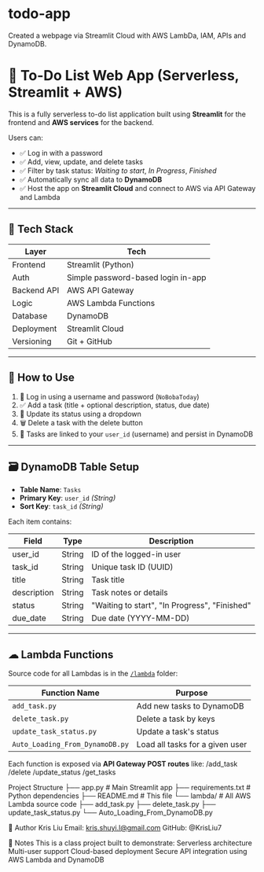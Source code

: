 # todo-app
Created a webpage via Streamlit Cloud with AWS LambDa, IAM, APIs and DynamoDB.

# 📝 To-Do List Web App (Serverless, Streamlit + AWS)
This is a fully serverless to-do list application built using **Streamlit** for the frontend and **AWS services** for the backend.

Users can:
- ✅ Log in with a password
- ✅ Add, view, update, and delete tasks
- ✅ Filter by task status: *Waiting to start*, *In Progress*, *Finished*
- ✅ Automatically sync all data to **DynamoDB**
- ✅ Host the app on **Streamlit Cloud** and connect to AWS via API Gateway and Lambda

---

## 🔧 Tech Stack

| Layer       | Tech                  |
|-------------|------------------------|
| Frontend    | Streamlit (Python)     |
| Auth        | Simple password-based login in-app |
| Backend API | AWS API Gateway        |
| Logic       | AWS Lambda Functions   |
| Database    | DynamoDB               |
| Deployment  | Streamlit Cloud        |
| Versioning  | Git + GitHub           |

---

## 🚀 How to Use

1. 🧠 Log in using a username and password (`NoBobaToday`)
2. ✅ Add a task (title + optional description, status, due date)
3. 🔄 Update its status using a dropdown
4. 🗑 Delete a task with the delete button
5. 🔐 Tasks are linked to your `user_id` (username) and persist in DynamoDB

---

## 🗃 DynamoDB Table Setup
- **Table Name**: `Tasks`
- **Primary Key**: `user_id` *(String)*
- **Sort Key**: `task_id` *(String)*

Each item contains:

| Field        | Type     | Description                  |
|--------------|----------|------------------------------|
| user_id      | String   | ID of the logged-in user     |
| task_id      | String   | Unique task ID (UUID)        |
| title        | String   | Task title                   |
| description  | String   | Task notes or details        |
| status       | String   | "Waiting to start", "In Progress", "Finished" |
| due_date     | String   | Due date (YYYY-MM-DD)        |

---

## ☁ Lambda Functions

Source code for all Lambdas is in the [`/lambda`](lambda/) folder:

| Function Name              | Purpose                     |
|---------------------------|-----------------------------|
| `add_task.py`             | Add new tasks to DynamoDB   |
| `delete_task.py`          | Delete a task by keys       |
| `update_task_status.py`   | Update a task's status      |
| `Auto_Loading_From_DynamoDB.py` | Load all tasks for a given user |

Each function is exposed via **API Gateway POST routes** like:
/add_task /delete /update_status /get_tasks

Project Structure
├── app.py                 # Main Streamlit app
├── requirements.txt       # Python dependencies
├── README.md              # This file
└── lambda/                # All AWS Lambda source code
    ├── add_task.py
    ├── delete_task.py
    ├── update_task_status.py
    └── Auto_Loading_From_DynamoDB.py

👤 Author
Kris Liu
Email: kris.shuyi.l@gmail.com
GitHub: @KrisLiu7

📌 Notes
This is a class project built to demonstrate:
Serverless architecture
Multi-user support
Cloud-based deployment
Secure API integration using AWS Lambda and DynamoDB
